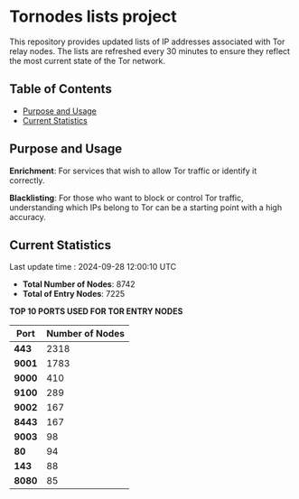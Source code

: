# Tornodes lists project

This repository provides updated lists of IP addresses associated with Tor relay nodes. The lists are refreshed every 30 minutes to ensure they reflect the most current state of the Tor network.

## Table of Contents

- [Purpose and Usage](#purpose-and-usage)
- [Current Statistics](#current-statistics)


## Purpose and Usage

**Enrichment**: For services that wish to allow Tor traffic or identify it correctly.

**Blacklisting**: For those who want to block or control Tor traffic, understanding which IPs belong to Tor can be a starting point with a high accuracy.

## Current Statistics

Last update time : 2024-09-28 12:00:10 UTC

- **Total Number of Nodes**: 8742
- **Total of Entry Nodes**: 7225

**TOP 10 PORTS USED FOR TOR ENTRY NODES**

| **Port** | **Number of Nodes** |
|------|-----------------|
| **443**   | 2318  |
| **9001**   | 1783  |
| **9000**   | 410  |
| **9100**   | 289  |
| **9002**   | 167  |
| **8443**   | 167  |
| **9003**   | 98  |
| **80**   | 94  |
| **143**   | 88  |
| **8080**   | 85  |


